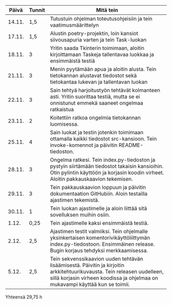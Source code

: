 Päivä | Tunnit | Mitä tein
--- | --- | ---
14.11. | 1,5 | Tutustuin ohjelman toteutusohjeisiin ja tein vaatimusmäärittelyn
17.11. | 1,5 | Alustin poetry-projektin, loin kansiot siivousapuria varten ja tein Task-luokan 
18.11. | 3 | Yritin saada Tkinterin toimimaan, aloitin kirjoittamaan Taskeja tallentavaa luokkaa ja ensimmäistä testiä
21.11. | 3 | Menin pyytämään apua ja aloitin alusta. Tein tietokannan alustavat tiedostot sekä tietokantaa lukevan ja tallentavan luokan
22.11. | 3 | Sain tehtyä harjoitustyön tehtävät kolmanteen asti. Yritin suorittaa testiä, mutta se ei onnistunut emmekä saaneet ongelmaa ratkaistua
23.11. | 2 | Koitettiin ratkoa ongelmia tietokannan luomisessa.
25.11. | 4 | Sain luokat ja testin jotenkin toimimaan ottamalla kaikki tiedostot src-kansioon. Tein invoke-komennot ja päivitin README-tiedoston.
28.11. | 3 | Ongelma ratkesi. Tein index.py-tiedoston ja pystyin siirtämään tiedostot takaisin kansioihin. Otin pylintin käyttöön ja korjasin koodin virheet. Aloitin pakkauskaavion tekemisen.
29.11. | 3 | Tein pakkauskaavion loppuun ja päivitin dokumentaation GitHubiin. Aloin testailla ajastimen tekemistä.
30.11. | 1 | Tein luokan ajastimelle ja aloin liittää sitä sovelluksen muihin osiin.
1.12. | 0,25 | Tein ajastimelle kaksi ensimmäistä testiä.
2.12. | 2,5 | Ajastimen testit valmiiksi. Tein ohjelmalle yksinkertaisen komentorivikäyttöliittymän index.py-tiedostoon. Ensimmäinen release. Bugin korjaus tehdyksi merkkaamisessa. 
5.12. | 2,5 | Tein sekvenssikaavion uuden tehtävän lisäämisestä. Päivitin ja kirjoitin arkkitehtuurikuvausta. Tein releasen uudelleen, sillä korjasin virheen koodissa ja ohjelmaa on mukavampi käyttää kun se toimii.

Yhteensä 29,75 h
